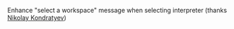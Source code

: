 Enhance "select a workspace" message when selecting interpreter
(thanks [Nikolay Kondratyev](https://github.com/kondratyev-nv/))
